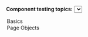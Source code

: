 <strong>Component testing topics: </strong>
<select id="component-testing-topics">
  <option value="basics">Basics</option>
  <option value="page-objects">Page Objects</option>
  <!--
  <option value="appendices">Appendices</option>
  -->
</select>
<script>
  $('#component-testing-topics').change(function() {
    var href = $(this).val();
    $(location).attr('href', href);
  });
  $('#component-testing-topics').val('{{include.selectedOption}}')
</script>
